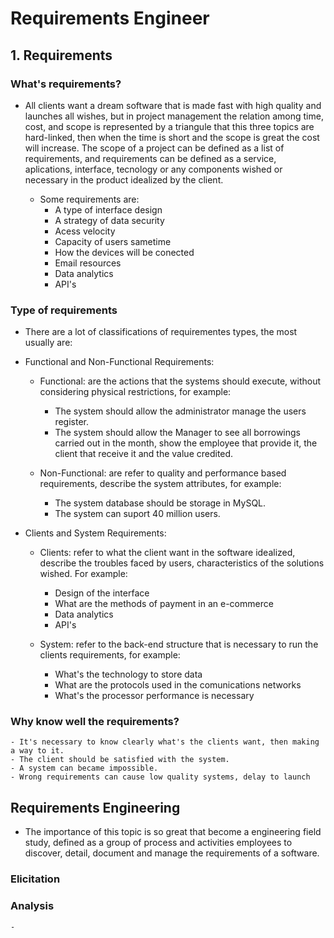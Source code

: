 # **Requirements Engineer**

## 1. Requirements

### What's requirements?

- All clients want a dream software that is made fast with high quality and launches all wishes, but in project management the relation among time, cost, and scope is represented by a triangule that this three topics are hard-linked, then when the time is short and the scope is great the cost will increase. The scope of a project can be defined as a list of requirements, and requirements can be defined as a service, aplications, interface, tecnology or any components wished or necessary in the product idealized by the client.

  - Some requirements are:
    - A type of interface design
    - A strategy of data security
    - Acess velocity
    - Capacity of users sametime
    - How the devices will be conected
    - Email resources
    - Data analytics
    - API's


### Type of requirements

  - There are a lot of classifications of requirementes types, the most usually are:

  - Functional and Non-Functional Requirements:
    - Functional: are the actions that the systems should execute, without considering physical restrictions, for example:
       - The system should allow the administrator manage the users register.
       - The system should allow the Manager to see all borrowings carried out in the month, show the employee that provide it, the client that receive it and the value credited.

    - Non-Functional: are refer to quality and performance based requirements, describe the system attributes, for example:
       - The system database should be storage in MySQL.
       - The system can suport 40 million users.
    
  - Clients and System Requirements:
    - Clients: refer to what the client want in the software idealized, describe the troubles faced by users, characteristics of the solutions wished. For example:
      - Design of the interface
      - What are the methods of payment in an e-commerce
      - Data analytics
      - API's

    - System: refer to the back-end structure that is necessary to run the clients requirements, for example:
      - What's the technology to store data
      - What are the protocols used in the comunications networks
      - What's the processor performance is necessary
        
    
 ### Why know well the requirements?

    - It's necessary to know clearly what's the clients want, then making a way to it.
    - The client should be satisfied with the system.
    - A system can became impossible.
    - Wrong requirements can cause low quality systems, delay to launch

## Requirements Engineering
 
  - The importance of this topic is so great that become a engineering field study, defined as a group of process and activities employees to discover, detail, document and manage the requirements of a software.

### Elicitation
### Analysis
 

    - 

